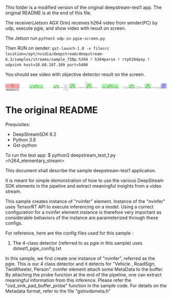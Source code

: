 This folder is a modified version of the original deepstream-test1 app. The original README is at the end of this file.

The receiver(Jetson AGX Orin) receives h264 video from sender(PC) by udp, execute pgie, and show video with result on screen.

The Jetson run
``
python3 udp-in-pgie-screen.py
``

Then RUN on sender:
``
gst-launch-1.0 -v filesrc location=/opt/nvidia/deepstream/deepstream-6.3/samples/streams/sample_720p.h264 ! h264parse ! rtph264pay ! udpsink host=10.68.187.189 port=5400
``

You should see video with objective detector result on the screen.


![pipeline](https://github.com/liuhao-97/deepstream_python_apps/blob/nvaie-3.0/apps/udp-in-pgie-screen/pipeline.png)



# The original README

Prequisites:
- DeepStreamSDK 6.2
- Python 3.8
- Gst-python

To run the test app:
  $ python3 deepstream_test_1.py <h264_elementary_stream>

This document shall describe the sample deepstream-test1 application.

It is meant for simple demonstration of how to use the various DeepStream SDK
elements in the pipeline and extract meaningful insights from a video stream.

This sample creates instance of "nvinfer" element. Instance of
the "nvinfer" uses TensorRT API to execute inferencing on a model. Using a
correct configuration for a nvinfer element instance is therefore very
important as considerable behaviors of the instance are parameterized
through these configs.

For reference, here are the config files used for this sample :
1. The 4-class detector (referred to as pgie in this sample) uses
    dstest1_pgie_config.txt

In this sample, we first create one instance of "nvinfer", referred as the pgie.
This is our 4 class detector and it detects for "Vehicle , RoadSign, TwoWheeler,
Person".
nvinfer element attach some MetaData to the buffer. By attaching
the probe function at the end of the pipeline, one can extract meaningful
information from this inference. Please refer the "osd_sink_pad_buffer_probe"
function in the sample code. For details on the Metadata format, refer to the
file "gstnvdsmeta.h"

